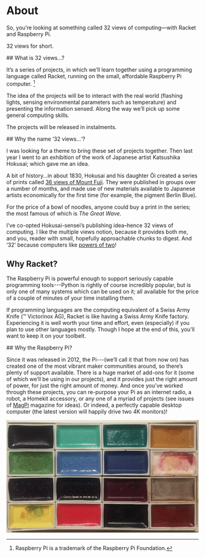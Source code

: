 # About 

So, you’re looking at something called 32 views of computing—with Racket and Raspberry Pi.

32 views for short.

## What is 32 views…?

It’s a series of projects, in which we’ll learn together using a programming language called Racket, running on the small, affordable Raspberry Pi computer. [^pi]

[^pi]: Raspberry Pi is a trademark of the Raspberry Pi Foundation.

The idea of the projects will be to interact with the real world (flashing lights, sensing environmental parameters such as temperature) and presenting the information sensed. Along the way we’ll pick up some general computing skills.

The projects will be released in instalments.

## Why the name ‘32 views…‘?

I was looking for a theme to bring these set of projects together. Then last year I went to an exhibition of the work of Japanese artist Katsushika Hokusai; which gave me an idea.

A bit of history…in about 1830, Hokusai and his daughter Ōi created a series of prints called [36 views of Mount Fuji](https://en.wikipedia.org/wiki/Thirty-six_Views_of_Mount_Fuji). They were published in groups over a number of months, and made use of new materials available to Japanese artists economically for the first time (for example, the pigment Berlin Blue).

For the price of a bowl of noodles, anyone could buy a print in the series; the most famous of which is *The Great Wave*.

I’ve co-opted Hokusai-sensei’s publishing idea–hence 32 views of computing. I like the multiple views notion, because it provides both me, and you, reader with small, hopefully approachable chunks to digest. And ‘32’ because computers like [powers of two](https://en.wikipedia.org/wiki/Power_of_two)!

## Why Racket?

The Raspberry Pi is powerful enough to support seriously capable programming tools---Python is rightly of course incredibly popular, but is only one of many systems which can be used on it; all available for the price of a couple of minutes of your time installing them.

If programming languages are the computing equivalent of a Swiss Army Knife (™ Victorinox AG), Racket is like having a Swiss Army Knife factory. Experiencing it is well worth your time and effort, even (especially) if you plan to use other languages mostly. Though I hope at the end of this, you'll want to keep it on your toolbelt.

## Why the Raspberry Pi?

Since it was released in 2012, the Pi---(we’ll call it that from now on) has created one of the most vibrant maker communities around, so there’s plenty of support available. There is a huge market of add-ons for it (some of which we’ll be using in our projects), and it provides just the right amount of power, for just the right amount of money. And once you’ve worked through these projects, you can re-purpose your Pi as an internet radio, a robot, a Homekit accessory, or any one of a myriad of projects (see issues of [MagPi](https://www.raspberrypi.org/magpi/) magazine for ideas). Or indeed, a perfectly capable desktop computer (the latest version will happily drive two 4K monitors)!

![A painter's palette from Obuse, Hokusai's hometown, Japan.](img/about-palette-obuse.png)




